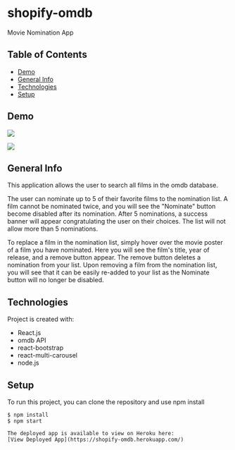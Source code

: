 # shopify-omdb
Movie Nomination App

## Table of Contents
* [Demo](#demo)
* [General Info](#general-info)
* [Technologies](#technologies)
* [Setup](#setup)

## Demo
![](shopify-demo1.gif)

![](demo2.gif)

## General Info
This application allows the user to search all films in the omdb database.

The user can nominate up to 5 of their favorite films to the nomination list. A film cannot be nominated twice, and you will see the "Nominate" button become disabled after its nomination. After 5 nominations, a success banner will appear congratulating the user on their choices. The list will not allow more than 5 nominations. 

To replace a film in the nomination list, simply hover over the movie poster of a film you have nominated. Here you will see the film's title, year of release, and a remove button appear. The remove button deletes a nomination from your list. Upon removing a film from the nomination list, you will see that it can be easily re-added to your list as the Nominate button will no longer be disabled.

## Technologies
Project is created with:
* React.js
* omdb API
* react-bootstrap
* react-multi-carousel
* node.js

## Setup
To run this project, you can clone the repository and use npm install

```
$ npm install
$ npm start

The deployed app is available to view on Heroku here:
[View Deployed App](https://shopify-omdb.herokuapp.com/)